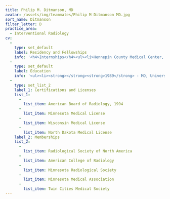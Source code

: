 ```yaml
---
title: Philip M. Ditmanson, MD
avatar: /assets/img/teammates/Philip M Ditmanson MD.jpg
sort_name: Ditmanson
filter_letter: D
practice_area:
  - Interventional Radiology
cv:
  - 
    type: set_default
    label: Residency and Fellowships
    info: '<h4>Internships</h4><ul><li>Hennepin County Medical Center, Dept. of Surgery, Minneapolis, MN, 1989-1990</li></ul><h4>Residencies</h4><ul><li>University of Minnesota, Dept. of Radiology, Minneapolis, MN, 1990-1994</li></ul><h4>Fellowships</h4><ul><li>University of Minnesota, Dept. of Radiology, Minneapolis, MN, Cardiovascular and Interventional Radiology, 1994-1995</li></ul>'
  - 
    type: set_default
    label: Education
    info: '<ul><li><strong></strong><strong>1989</strong> - MD, University of Minnesota, Minneapolis, MN</li><li><strong>1983</strong> - BA, Augsburg College, St. Paul, MN<span></span></li></ul>'
  - 
    type: set_list_2
    label_1: Certifications and Licenses
    list_1:
      - 
        list_item: American Board of Radiology, 1994
      - 
        list_item: Minnesota Medical License
      - 
        list_item: Wisconsin Medical License
      - 
        list_item: North Dakota Medical License
    label_2: Memberships
    list_2:
      - 
        list_item: Radiological Society of North America
      - 
        list_item: American College of Radiology
      - 
        list_item: Minnesota Radiological Society
      - 
        list_item: Minnesota Medical Association
      - 
        list_item: Twin Cities Medical Society
---
```

